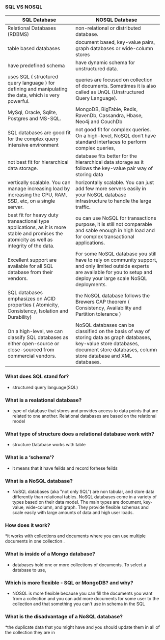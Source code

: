 #

### SQL VS NOSQL

   SQL Database |  NOSQL Database
  -|-
  Relational Databases (RDBMS)|non-relational or distributed database.
  table based databases|document based, key-value pairs, graph databases or wide-column stores
  have predefined schema|have dynamic schema for unstructured data.
  uses SQL ( structured query language ) for defining and manipulating the data, which is very powerful.|queries are focused on collection of documents. Sometimes it is also called as UnQL (Unstructured Query Language).
  MySql, Oracle, Sqlite, Postgres and MS-SQL.|MongoDB, BigTable, Redis, RavenDb, Cassandra, Hbase, Neo4j and CouchDb
  SQL databases are good fit for the complex query intensive environment|not good fit for complex queries. On a high-level, NoSQL don’t have standard interfaces to perform complex queries,
  not best fit for hierarchical data storage.|database fits better for the hierarchical data storage as it follows the key-value pair way of storing data
  vertically scalable. You can manage increasing load by increasing the CPU, RAM, SSD, etc, on a single server.|horizontally scalable. You can just add few more servers easily in your NoSQL database infrastructure to handle the large traffic.
  best fit for heavy duty transactional type applications, as it is more stable and promises the atomicity as well as integrity of the data.|ou can use NoSQL for transactions purpose, it is still not comparable and sable enough in high load and for complex transactional applications.
   Excellent support are available for all SQL database from their vendors.|For some NoSQL database you still have to rely on community support, and only limited outside experts are available for you to setup and deploy your large scale NoSQL deployments.
  SQL databases emphasizes on ACID properties ( Atomicity, Consistency, Isolation and Durability)| the NoSQL database follows the Brewers CAP theorem ( Consistency, Availability and Partition tolerance )
  On a high-level, we can classify SQL databases as either open-source or close-sourced from commercial vendors.|NoSQL databases can be classified on the basis of way of storing data as graph databases, key-value store databases, document store databases, column store database and XML databases.

 ### What does SQL stand for?

 * structured query language(SQL)

### What is a realational database?

* type of database that stores and provides access to data points that are related to one another. Relational databases are based on the relational model

### What type of structure does a relational database work with?
* structure Database works with table

### What is a ‘schema’?

* it means that it have feilds and record forhese feilds

### What is a NoSQL database?

* NoSQL databases (aka "not only SQL") are non tabular, and store data differently than relational tables. NoSQL databases come in a variety of types based on their data model. The main types are document, key-value, wide-column, and graph. They provide flexible schemas and scale easily with large amounts of data and high user loads.

### How does it work?

*it works with collections and documents where you can use multiple documents in one collection .

### What is inside of a Mongo database?

* databases hold one or more collections of documents. To select a database to use,

### Which is more flexible - SQL or MongoDB? and why?
* NOSQL is more flexible because you can fill the documents you want from a collection and you can add more documents for some user to the collection and that something you can't use in schema in the SQL 

### What is the disadvantage of a NoSQL database?

*the duplicate data that you might have and you should update them in all of the collection they are in